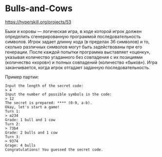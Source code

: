 # Bulls-and-Cows

https://hyperskill.org/projects/53

Быки и коровы — логическая игра, в ходе которой игрок должен определить сгенерированную программой последовательность символов. Игрок задает длинну кода (в пределах 36 символов) и то, сколько различных символов могут быть задействованы при его генерации. После каждой попытки программа выставляет «оценку», указывая количество угаданного без совпадения с их позициями (количество «коров») и полных совпадений (количество «быков»). Игра заканчивается, когда игрок отгадает заданную последовательность.

Пример партии:
```
Input the length of the secret code:
> 4
Input the number of possible symbols in the code:
> 12
The secret is prepared: **** (0-9, a-b).
Okay, let's start a game!
Turn 1:
> a234
Grade: 1 bull and 1 cow
Turn 2:
> 73b4
Grade: 2 bulls and 1 cow
Turn 3:
> 9374
Grage: 4 bulls
Congratulations! You guessed the secret code.
```
